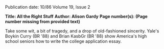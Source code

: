 Publication date: 10/86
Volume 19, Issue 2

**Title: All the Right Stuff**
**Author: Alison Gardy**
**Page number(s):  (Page number missing from provided text)**

Take some wit, a bit of tragedy, and a drop of old-fashioned sincerity. Yale's 
Boykin Curry (BR '88) and Brian KasbGr (BR '88) show America's high 
school seniors how to write the college application essay.